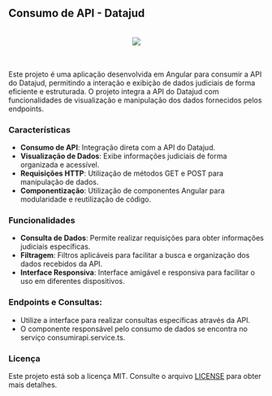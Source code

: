
## Consumo de API - Datajud
<br/>
<div align="center">
    <img src="https://github.com/user-attachments/assets/b464a97a-b174-4a17-a9f6-fec1bab55424" />
</div>
<br/><br/>

Este projeto é uma aplicação desenvolvida em Angular para consumir a API do Datajud, permitindo a interação e exibição de dados judiciais de forma eficiente e estruturada. O projeto integra a API do Datajud com funcionalidades de visualização e manipulação dos dados fornecidos pelos endpoints.

### Características

- **Consumo de API**: Integração direta com a API do Datajud.
- **Visualização de Dados**: Exibe informações judiciais de forma organizada e acessível.
- **Requisições HTTP**: Utilização de métodos GET e POST para manipulação de dados.
- **Componentização**: Utilização de componentes Angular para modularidade e reutilização de código.

### Funcionalidades

- **Consulta de Dados**: Permite realizar requisições para obter informações judiciais específicas.
- **Filtragem**: Filtros aplicáveis para facilitar a busca e organização dos dados recebidos da API.
- **Interface Responsiva**: Interface amigável e responsiva para facilitar o uso em diferentes dispositivos.

### Endpoints e Consultas:

- Utilize a interface para realizar consultas específicas através da API.
- O componente responsável pelo consumo de dados se encontra no serviço consumirapi.service.ts.


### Licença

Este projeto está sob a licença MIT. Consulte o arquivo <a href="https://github.com/alexandrefreitass/consumo-api-datajud/blob/main/LICENSE">LICENSE</a> para obter mais detalhes.
